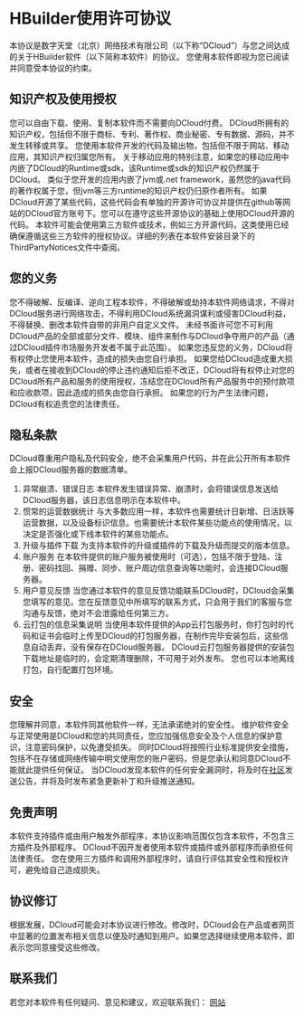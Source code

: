 # HBuilder使用许可协议
本协议是数字天堂（北京）网络技术有限公司（以下称“DCloud”）与您之间达成的关于HBuilder软件（以下简称本软件）的协议。
您使用本软件即视为您已阅读并同意受本协议的约束。

## 知识产权及使用授权
您可以自由下载、使用、复制本软件而不需要向DCloud付费。
DCloud所拥有的知识产权，包括但不限于商标、专利、著作权、商业秘密、专有数据、源码，并不发生转移或共享。
您使用本软件开发的代码及输出物，包括但不限于网站、移动应用，其知识产权归属您所有。
关于移动应用的特别注意，如果您的移动应用中内嵌了DCloud的Runtime或sdk，该Runtime或sdk的知识产权仍然属于DCloud。
类似于您开发的应用内嵌了jvm或.net framework，虽然您的java代码的著作权属于您，但jvm等三方runtime的知识产权仍归原作者所有。
如果DCloud开源了某些代码，这些代码会有单独的开源许可协议并提供在github等网站的DCloud官方账号下。您可以在遵守这些开源协议的基础上使用DCloud开源的代码。
本软件可能会使用第三方软件或技术，例如三方开源代码，这类使用已经确保遵循这些三方软件的授权协议。详细的列表在本软件安装目录下的ThirdPartyNotices文件中查阅。

## 您的义务
您不得破解、反编译、逆向工程本软件，不得破解或劫持本软件网络请求，不得对DCloud服务进行网络攻击，不得利用DCloud系统漏洞谋利或侵害DCloud利益，不得替换、删改本软件自带的非用户自定义文件。
未经书面许可您不可利用DCloud产品的全部或部分文件、模块、组件来制作与DCloud争夺用户的产品（通过DCloud插件市场服务开发者不属于此范围）。
如果您违反您的义务，DCloud将有权停止您使用本软件，造成的损失由您自行承担。
如果您给DCloud造成重大损失，或者在接收到DCloud的停止违约通知后拒不改正，DCloud将有权停止对您的DCloud所有产品和服务的使用授权，冻结您在DCloud所有产品服务中的预付款项和应收款项，因此造成的损失由您自行承担。
如果您的行为产生法律问题，DCloud有权追责您的法律责任。

## 隐私条款
DCloud尊重用户隐私及代码安全，绝不会采集用户代码，并在此公开所有本软件会上报DCloud服务器的数据清单。
1. 异常崩溃、错误日志
本软件发生错误异常、崩溃时，会将错误信息发送给DCloud服务器，该日志信息明示在本软件中。
2. 惯常的运营数据统计
与大多数应用一样，本软件也需要统计日新增、日活跃等运营数据，以及设备标识信息。也需要统计本软件某些功能点的使用情况，以决定是否强化或下线本软件的某些功能点。
3. 升级与插件下载
为支持本软件的升级或插件的下载及升级而提交的版本信息。
4. 账户服务
在本软件提供的账户服务被使用时（可选），包括不限于登陆、注册、密码找回、捐赠、同步、账户周边信息查询等功能时，会连接DCloud服务器。
5. 用户意见反馈
当您通过本软件的意见反馈功能联系DCloud时，DCloud会采集您填写的意见。您在反馈意见中所填写的联系方式，只会用于我们的客服与您沟通与反馈，绝对不会泄露给任何第三方。
6. 云打包的信息采集说明
当使用本软件提供的App云打包服务时，你打包时的代码和证书会临时上传至DCloud的打包服务器，在制作完毕安装包后，这些信息自动丢弃，没有保存在DCloud服务器。
DCloud云打包服务器提供的安装包下载地址是临时的，会定期清理删除，不可用于对外发布。
您也可以本地离线打包，自行配置打包环境。

## 安全
您理解并同意，本软件同其他软件一样，无法承诺绝对的安全性。
维护软件安全与正常使用是DCloud和您的共同责任，您应加强信息安全及个人信息的保护意识，注意密码保护，以免遭受损失。
同时DCloud将按照行业标准提供安全措施，包括不在存储或网络传输中明文使用您的账户密码，但是您承认和同意DCloud不能就此提供任何保证。
当DCloud发现本软件的任何安全漏洞时，将及时在[社区](https://ask.dcloud.net.cn/explore/)发送公告，并将及时发布紧急更新补丁和升级推送通知。

## 免责声明
本软件支持插件或由用户触发外部程序，本协议影响范围仅包含本软件，不包含三方插件及外部程序。
DCloud不因开发者使用本软件或插件或外部程序而承担任何法律责任。
您在使用三方插件和调用外部程序时，请自行评估其安全性和授权许可，避免给自己造成损失。

## 协议修订
根据发展，DCloud可能会对本协议进行修改。修改时，DCloud会在产品或者网页中显著的位置发布相关信息以便及时通知到用户。如果您选择继续使用本软件，即表示您同意接受这些修改。

## 联系我们
若您对本软件有任何疑问、意见和建议，欢迎联系我们：
[网站](https://DCloud.io)
